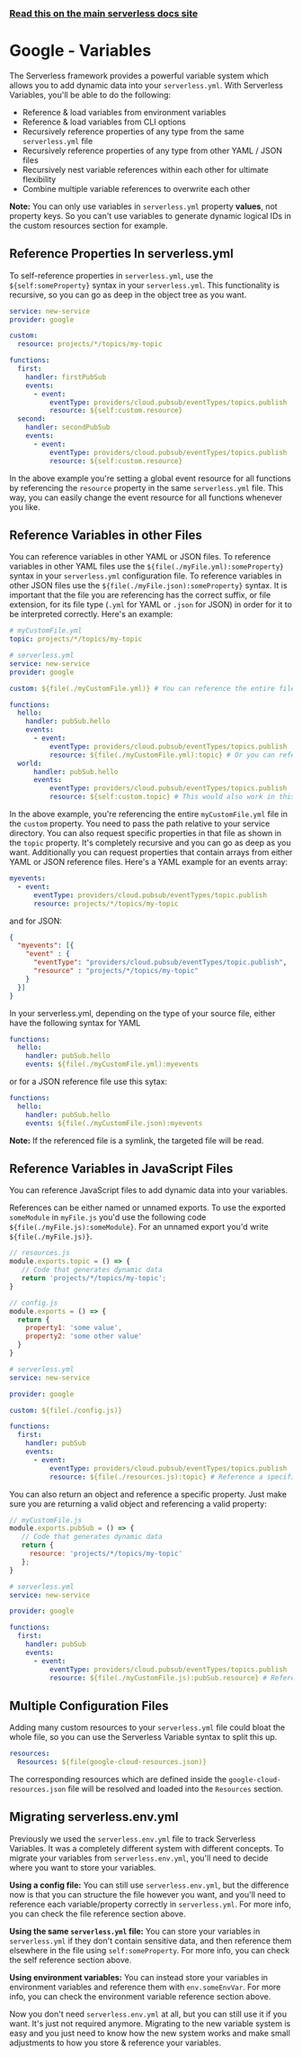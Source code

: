 <!--
title: Serverless Variables
menuText: Variables
menuOrder: 10
description: How to use Serverless Variables to insert dynamic configuration info into your serverless.yml
layout: Doc
-->

<!-- DOCS-SITE-LINK:START automatically generated  -->
### [Read this on the main serverless docs site](https://www.serverless.com/framework/docs/providers/google/guide/variables)
<!-- DOCS-SITE-LINK:END -->

# Google - Variables

The Serverless framework provides a powerful variable system which allows you to add dynamic data into your `serverless.yml`. With Serverless Variables, you'll be able to do the following:

- Reference & load variables from environment variables
- Reference & load variables from CLI options
- Recursively reference properties of any type from the same `serverless.yml` file
- Recursively reference properties of any type from other YAML / JSON files
- Recursively nest variable references within each other for ultimate flexibility
- Combine multiple variable references to overwrite each other

**Note:** You can only use variables in `serverless.yml` property **values**, not property keys. So you can't use variables to generate dynamic logical IDs in the custom resources section for example.

## Reference Properties In serverless.yml
To self-reference properties in `serverless.yml`, use the `${self:someProperty}` syntax in your `serverless.yml`. This functionality is recursive, so you can go as deep in the object tree as you want.

```yml
service: new-service
provider: google

custom:
  resource: projects/*/topics/my-topic

functions:
  first:
    handler: firstPubSub
    events:
      - event:
          eventType: providers/cloud.pubsub/eventTypes/topics.publish
          resource: ${self:custom.resource}
  second:
    handler: secondPubSub
    events:
      - event:
          eventType: providers/cloud.pubsub/eventTypes/topics.publish
          resource: ${self:custom.resource}
```

In the above example you're setting a global event resource for all functions by referencing the `resource` property in the same `serverless.yml` file. This way, you can easily change the event resource for all functions whenever you like.

## Reference Variables in other Files
You can reference variables in other YAML or JSON files.  To reference variables in other YAML files use the `${file(./myFile.yml):someProperty}` syntax in your `serverless.yml` configuration file. To reference variables in other JSON files use the `${file(./myFile.json):someProperty}` syntax. It is important that the file you are referencing has the correct suffix, or file extension, for its file type (`.yml` for YAML or `.json` for JSON) in order for it to be interpreted correctly. Here's an example:

```yml
# myCustomFile.yml
topic: projects/*/topics/my-topic
```

```yml
# serverless.yml
service: new-service
provider: google

custom: ${file(./myCustomFile.yml)} # You can reference the entire file

functions:
  hello:
    handler: pubSub.hello
    events:
      - event:
          eventType: providers/cloud.pubsub/eventTypes/topics.publish
          resource: ${file(./myCustomFile.yml):topic} # Or you can reference a specific property
  world:
      handler: pubSub.hello
      events:
          eventType: providers/cloud.pubsub/eventTypes/topics.publish
          resource: ${self:custom.topic} # This would also work in this case
```

In the above example, you're referencing the entire `myCustomFile.yml` file in the `custom` property. You need to pass the path relative to your service directory. You can also request specific properties in that file as shown in the `topic` property. It's completely recursive and you can go as deep as you want.  Additionally you can request properties that contain arrays from either YAML or JSON reference files.  Here's a YAML example for an events array:

```yml
myevents:
  - event:
      eventType: providers/cloud.pubsub/eventTypes/topic.publish
      resource: projects/*/topics/my-topic
```

and for JSON:
```json
{
  "myevents": [{
    "event" : {
      "eventType": "providers/cloud.pubsub/eventTypes/topic.publish",
      "resource" : "projects/*/topics/my-topic"
    }
  }]
}
```

In your serverless.yml, depending on the type of your source file, either have the following syntax for YAML
```yml
functions:
  hello:
    handler: pubSub.hello
    events: ${file(./myCustomFile.yml):myevents
```

or for a JSON reference file use this sytax:
```yml
functions:
  hello:
    handler: pubSub.hello
    events: ${file(./myCustomFile.json):myevents
```

**Note:** If the referenced file is a symlink, the targeted file will be read.

## Reference Variables in JavaScript Files

You can reference JavaScript files to add dynamic data into your variables.

References can be either named or unnamed exports. To use the exported `someModule` in `myFile.js` you'd use the following code `${file(./myFile.js):someModule}`. For an unnamed export you'd write `${file(./myFile.js)}`.

```javascript
// resources.js
module.exports.topic = () => {
   // Code that generates dynamic data
   return 'projects/*/topics/my-topic';
}
```

```js
// config.js
module.exports = () => {
  return {
    property1: 'some value',
    property2: 'some other value'
  }
}
```

```yml
# serverless.yml
service: new-service

provider: google

custom: ${file(./config.js)}

functions:
  first:
    handler: pubSub
    events:
      - event:
          eventType: providers/cloud.pubsub/eventTypes/topics.publish
          resource: ${file(./resources.js):topic} # Reference a specific module
```

You can also return an object and reference a specific property. Just make sure you are returning a valid object and referencing a valid property:

```javascript
// myCustomFile.js
module.exports.pubSub = () => {
   // Code that generates dynamic data
   return {
     resource: 'projects/*/topics/my-topic'
   };
}
```

```yml
# serverless.yml
service: new-service

provider: google

functions:
  first:
    handler: pubSub
    events:
      - event:
          eventType: providers/cloud.pubsub/eventTypes/topics.publish
          resource: ${file(./myCustomFile.js):pubSub.resource} # Reference a specific module
```

## Multiple Configuration Files

Adding many custom resources to your `serverless.yml` file could bloat the whole file, so you can use the Serverless Variable syntax to split this up.

```yml
resources:
  Resources: ${file(google-cloud-resources.json)}
```

The corresponding resources which are defined inside the `google-cloud-resources.json` file will be resolved and loaded into the `Resources` section.

## Migrating serverless.env.yml

Previously we used the `serverless.env.yml` file to track Serverless Variables. It was a completely different system with different concepts. To migrate your variables from `serverless.env.yml`, you'll need to decide where you want to store your variables.

**Using a config file:** You can still use `serverless.env.yml`, but the difference now is that you can structure the file however you want, and you'll need to reference each variable/property correctly in `serverless.yml`. For more info, you can check the file reference section above.

**Using the same `serverless.yml` file:** You can store your variables in `serverless.yml` if they don't contain sensitive data, and then reference them elsewhere in the file using `self:someProperty`. For more info, you can check the self reference section above.

**Using environment variables:** You can instead store your variables in environment variables and reference them with `env.someEnvVar`. For more info, you can check the environment variable reference section above.

Now you don't need `serverless.env.yml` at all, but you can still use it if you want. It's just not required anymore. Migrating to the new variable system is easy and you just need to know how the new system works and make small adjustments to how you store & reference your variables.
